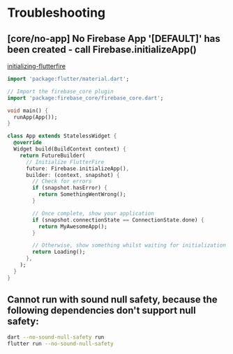 # Troubleshooting

## [core/no-app] No Firebase App '[DEFAULT]' has been created - call Firebase.initializeApp()

[initializing-flutterfire](https://firebase.flutter.dev/docs/overview/#initializing-flutterfire)

```dart
import 'package:flutter/material.dart';

// Import the firebase_core plugin
import 'package:firebase_core/firebase_core.dart';

void main() {
  runApp(App());
}

class App extends StatelessWidget {
  @override
  Widget build(BuildContext context) {
    return FutureBuilder(
      // Initialize FlutterFire
      future: Firebase.initializeApp(),
      builder: (context, snapshot) {
        // Check for errors
        if (snapshot.hasError) {
          return SomethingWentWrong();
        }

        // Once complete, show your application
        if (snapshot.connectionState == ConnectionState.done) {
          return MyAwesomeApp();
        }

        // Otherwise, show something whilst waiting for initialization to complete
        return Loading();
      },
    );
  }
}
```

## Cannot run with sound null safety, because the following dependencies don't support null safety:

```bash
dart --no-sound-null-safety run
flutter run --no-sound-null-safety
```

